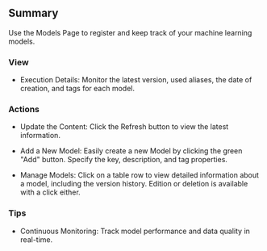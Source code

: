 ## Summary

Use the Models Page to register and keep track of your machine learning models.

### View

- Execution Details: Monitor the latest version, used aliases, the date of creation, and tags for each model.

### Actions

- Update the Content: Click the Refresh button to view the latest information.

- Add a New Model: Easily create a new Model by clicking the green "Add" button. Specify the key, description, and tag properties.

- Manage Models: Click on a table row to view detailed information about a model, including the version history. Edition or deletion is available with a click either.

### Tips

- Continuous Monitoring: Track model performance and data quality in real-time. 